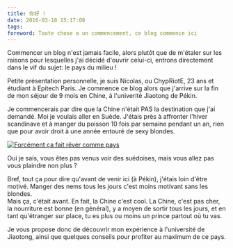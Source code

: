 ```yaml
---
title: 你好 !
date: 2016-03-18 15:17:08
tags:
foreword: Toute chose a un commencement, ce blog commence ici
---
```

Commencer un blog n'est jamais facile, alors plutôt que de m'étaler sur les raisons pour lesquelles j'ai décidé d'ouvrir celui-ci, entrons directement dans le vif du sujet: le pays du milieu !

Petite présentation personnelle, je suis Nicolas, ou ChypRiotE, 23 ans et étudiant à Epitech Paris. Je commence ce blog alors que j'arrive sur la fin de mon séjour de 9 mois en Chine, à l'univerité Jiaotong de Pékin.

Je commencerais par dire que la Chine n'était PAS la destination que j'ai demandé. Moi je voulais aller en Suède. J'étais près à affronter l'hiver scandinave et à manger du poisson 10 fois par semaine pendant un an, rien que pour avoir droit à une année entouré de sexy blondes.

<a href="swedish.jpg" data-lightbox="swedish"><img src="swedish.jpg" title="Forcément ça fait rêver comme pays"></a>
<figcaption>Oui je sais, vous êtes pas venus voir des suédoises, mais vous allez pas vous plaindre non plus ?</figcaption>

Bref, tout ça pour dire qu'avant de venir ici (à Pékin), j'étais loin d'être motivé. Manger des nems tous les jours c'est moins motivant sans les blondes.  
Mais ça, c'était avant. En fait, la Chine c'est cool. La Chine, c'est pas cher, la nourriture est bonne (en général), y a moyen de sortir tous les jours, et en tant qu'étranger sur place, tu es plus ou moins un prince partout où tu vas.

Je vous propose donc de découvrir mon expérience à l'université de Jiaotong, ainsi que quelques conseils pour profiter au maximum de ce pays.
